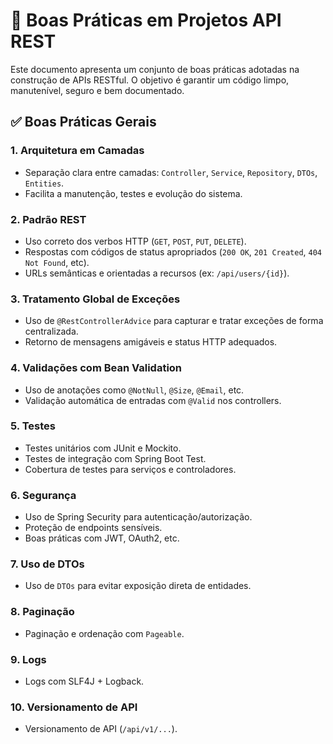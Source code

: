 
# 📘 Boas Práticas em Projetos API REST

Este documento apresenta um conjunto de boas práticas adotadas na construção de APIs RESTful. O objetivo é garantir um código limpo, manutenível, seguro e bem documentado.


## ✅ Boas Práticas Gerais

### 1. **Arquitetura em Camadas**
- Separação clara entre camadas: `Controller`, `Service`, `Repository`, `DTOs`, `Entities`.
- Facilita a manutenção, testes e evolução do sistema.

### 2. **Padrão REST**
- Uso correto dos verbos HTTP (`GET`, `POST`, `PUT`, `DELETE`).
- Respostas com códigos de status apropriados (`200 OK`, `201 Created`, `404 Not Found`, etc).
- URLs semânticas e orientadas a recursos (ex: `/api/users/{id}`).

### 3. **Tratamento Global de Exceções**
- Uso de `@RestControllerAdvice` para capturar e tratar exceções de forma centralizada.
- Retorno de mensagens amigáveis e status HTTP adequados.

### 4. **Validações com Bean Validation**
- Uso de anotações como `@NotNull`, `@Size`, `@Email`, etc.
- Validação automática de entradas com `@Valid` nos controllers.

### 5. **Testes**
- Testes unitários com JUnit e Mockito.
- Testes de integração com Spring Boot Test.
- Cobertura de testes para serviços e controladores.

### 6. **Segurança**
- Uso de Spring Security para autenticação/autorização.
- Proteção de endpoints sensíveis.
- Boas práticas com JWT, OAuth2, etc.

### 7. **Uso de DTOs**
- Uso de `DTOs` para evitar exposição direta de entidades.

### 8. **Paginação**
- Paginação e ordenação com `Pageable`.

### 9. **Logs**
- Logs com SLF4J + Logback.

### 10. **Versionamento de API**
- Versionamento de API (`/api/v1/...`).
